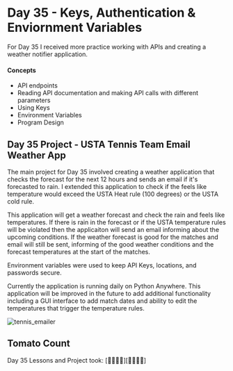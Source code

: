 # Day 35 - Keys, Authentication & Enviornment Variables 

For Day 35 I received more practice working with APIs and creating a weather notifier application. 

#### Concepts
* API endpoints
* Reading API documentation and making API calls with different parameters 
* Using Keys
* Environment Variables 
* Program Design
  

## Day 35 Project - USTA Tennis Team Email Weather App

The main project for Day 35 involved creating a weather application that checks the forecast for the next 12 hours and sends an email if it's forecasted to rain.
I extended this application to check if the feels like temperature would exceed the USTA Heat rule (100 degrees) or the USTA cold rule. 

This application will get a weather forecast and check the rain and feels like temperatures. 
If there is rain in the forecast or if the USTA temperature rules will be violated then the applicaiton will send an email informing about the upcoming conditions.
If the weather forecast is good for the matches and email will still be sent, informing of the good weather conditions and the forecast temperatures at the start of the matches. 

Environment variables were used to keep API Keys, locations, and passwords secure.

Currently the application is running daily on Python Anywhere. This application will be improved in the future to add additional functionality including a GUI interface to add match dates and ability to edit the temperatures that trigger the temperature rules. 


![tennis_emailer](https://github.com/user-attachments/assets/410f09a8-8dcb-4115-a4d0-2668f9af74f0)



## Tomato Count

Day 35 Lessons and Project took: [🍅🍅🍅🍅][🍅🍅🍅🍅]



















